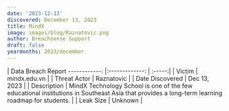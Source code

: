 ```yaml
---
date: '2023-12-13'
discovered: December 13, 2023
title: MindX
image: images/blog/Raznatovic.png
author: Breachsense Support
draft: false
yearmonths: 2023/december
---
```



| Data Breach Report
------------:     |:-------------:    | :-----:|
| Victim      | mindx.edu.vn      | 
| Threat Actor      | Raznatovic      | 
| Date Discovered      | Dec 13, 2023      | 
| Description      | MindX Technology School is one of the few educational institutions in Southeast Asia that provides a long-term learning roadmap for students.      | 
| Leak Size      | Unknown      | 

